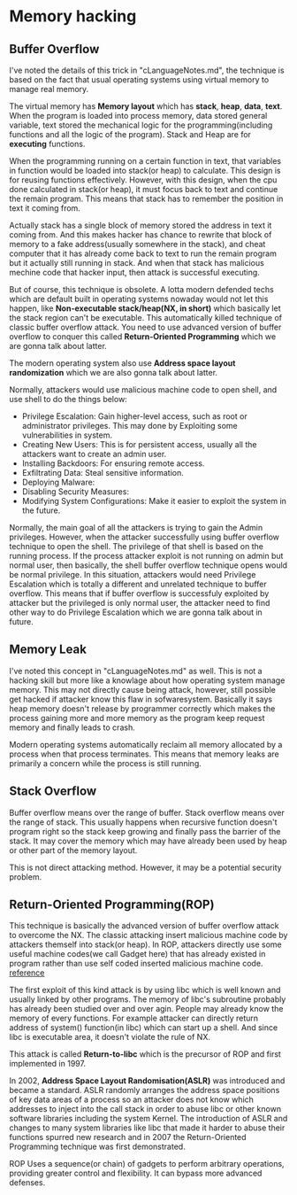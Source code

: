 # Memory hacking

Buffer Overflow
---------------
I've noted the details of this trick in "cLanguageNotes.md", the technique is based on the fact that usual operating systems using virtual memory to manage real memory. 

The virtual memory has **Memory layout** which has **stack**, **heap**, **data**, **text**. When the program is loaded into process memory, data stored general variable, text stored the mechanical logic for the programming(including functions and all the logic of the program). Stack and Heap are for **executing** functions. 

When the programming running on a certain function in text, that variables in function would be loaded into stack(or heap) to calculate. This design is for reusing functions effectively. However, with this design, when the cpu done calculated in stack(or heap), it must focus back to text and continue the remain program. This means that stack has to remember the position in text it coming from. 

Actually stack has a single block of memory stored the address in text it coming from. And this makes hacker has chance to rewrite that block of memory to a fake address(usually somewhere in the stack), and cheat computer that it has already come back to text to run the remain program but it actually still running in stack. And when that stack has malicious mechine code that hacker input, then attack is successful executing.

But of course, this technique is obsolete. A lotta modern defended techs which are default built in operating systems nowaday would not let this happen, like **Non-executable stack/heap(NX, in short)** which basically let the stack region can't be executable. This automatically killed technique of classic buffer overflow attack. You need to use advanced version of buffer overflow to conquer this called **Return-Oriented Programming** which we are gonna talk about latter.

The modern operating system also use **Address space layout randomization** which we are also gonna talk about latter. 

Normally, attackers would use malicious machine code to open shell, and use shell to do the things below:
  * Privilege Escalation: Gain higher-level access, such as root or administrator privileges. This may done by Exploiting some vulnerabilities in system.
  * Creating New Users: This is for persistent access, usually all the attackers want to create an admin user.
  * Installing Backdoors: For ensuring remote access.
  * Exfiltrating Data: Steal sensitive information.
  * Deploying Malware:
  * Disabling Security Measures:
  * Modifying System Configurations: Make it easier to exploit the system in the future.

Normally, the main goal of all the attackers is trying to gain the Admin privileges. However, when the attacker successfully using buffer overflow technique to open the shell. The privilege of that shell is based on the running process. If the process attacker exploit is not running on admin but normal user, then basically, the shell buffer overflow technique opens would be normal privilege. In this situation, attackers would need Privilege Escalation which is totally a different and unrelated technique to buffer overflow. This means that if buffer overflow is successfuly exploited by attacker but the privileged is only normal user, the attacker need to find other way to do Privilege Escalation which we are gonna talk about in future.

Memory Leak
-----------
I've noted this concept in "cLanguageNotes.md" as well. This is not a hacking skill but more like a knowlage about how operating system manage memory. This may not directly cause being attack, however, still possible get hacked if attacker know this flaw in sofwaresystem. Basically it says heap memory doesn't release by programmer correctly which makes the process gaining more and more memory as the program keep request memory and finally leads to crash. 

Modern operating systems automatically reclaim all memory allocated by a process when that process terminates. This means that memory leaks are primarily a concern while the process is still running.

Stack Overflow
--------------
Buffer overflow means over the range of buffer. Stack overflow means over the range of stack. This usually happens when recursive function doesn't program right so the stack keep growing and finally pass the barrier of the stack. It may cover the memory which may have already been used by heap or other part of the memory layout.

This is not direct attacking method. However, it may be a potential security problem.

Return-Oriented Programming(ROP) 
--------------------------------
This technique is basically the advanced version of buffer overflow attack to overcome the NX. The classic attacking insert malicious machine code by attackers themself into stack(or heap). In ROP, attackers directly use some useful machine codes(we call Gadget here) that has already existed in program rather than use self coded inserted malicious machine code. [reference](https://secureteam.co.uk/articles/how-return-oriented-programming-exploits-work/)

The first exploit of this kind attack is by using libc which is well known and usually linked by other programs. The memory of libc's subroutine probably has already been studied over and over agin. People may already know the memory of every functions. For example attacker can directly return address of system() function(in libc) which can start up a shell. And since libc is executable area, it doesn't violate the rule of NX.

This attack is called **Return-to-libc** which is the precursor of ROP and first implemented in 1997. 

In 2002, **Address Space Layout Randomisation(ASLR)** was introduced and became a standard. ASLR randomly arranges the address space positions of key data areas of a process so an attacker does not know which addresses to inject into the call stack in order to abuse libc or other known software libraries including the system Kernel. The introduction of ASLR and changes to many system libraries like libc that made it harder to abuse their functions spurred new research and in 2007 the Return-Oriented Programming technique was first demonstrated.

ROP Uses a sequence(or chain) of gadgets to perform arbitrary operations, providing greater control and flexibility. It can bypass more advanced defenses.
